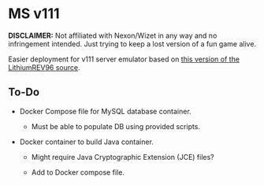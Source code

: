 # MS v111

**DISCLAIMER:** Not affiliated with Nexon/Wizet in any way and no infringement intended. Just trying to keep a lost version of a fun game alive.

Easier deployment for v111 server emulator based on [this version of the LithiumREV96 source](https://github.com/v3921358/LithiumREV96).

## To-Do

- Docker Compose file for MySQL database container.

  - Must be able to populate DB using provided scripts.

- Docker container to build Java container.

  - Might require Java Cryptographic Extension (JCE) files?

  - Add to Docker compose file.
